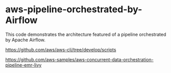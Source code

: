 # aws-pipeline-orchestrated-by-Airflow
This code demonstrates the architecture featured of a pipeline orchestrated by Apache Airflow.

https://github.com/aws/aws-cli/tree/develop/scripts

https://github.com/aws-samples/aws-concurrent-data-orchestration-pipeline-emr-livy
